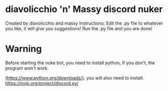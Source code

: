 # diavolicchio 'n' Massy discord nuker
Created by diavolicchio and massy
Instructions:
Edit the .py file to whatever you like, it will give you suggestions!
Run the .py file and you are done!

# Warning

Before starting the nuke bot, 
you need to install python, if you don't, 
the program won't work.

(https://www.python.org/downloads/),
you will also need to install:
https://pypi.org/project/discord.py/
